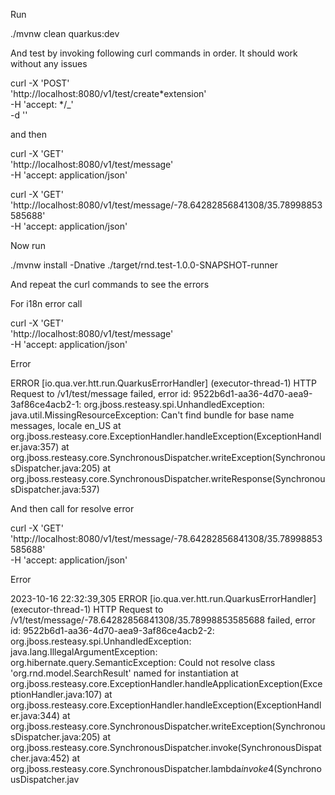Run

./mvnw clean quarkus:dev

And test by invoking following curl commands in order. It should work without any issues

curl -X 'POST' \
 'http://localhost:8080/v1/test/create*extension' \
 -H 'accept: */\_' \
 -d ''

and then

curl -X 'GET' \
 'http://localhost:8080/v1/test/message' \
 -H 'accept: application/json'

curl -X 'GET' \
 'http://localhost:8080/v1/test/message/-78.64282856841308/35.78998853585688' \
 -H 'accept: application/json'

Now run

./mvnw install -Dnative
./target/rnd.test-1.0.0-SNAPSHOT-runner

And repeat the curl commands to see the errors

For i18n error call

curl -X 'GET' \
 'http://localhost:8080/v1/test/message' \
 -H 'accept: application/json'

Error

ERROR [io.qua.ver.htt.run.QuarkusErrorHandler] (executor-thread-1) HTTP Request to /v1/test/message failed, error id: 9522b6d1-aa36-4d70-aea9-3af86ce4acb2-1: org.jboss.resteasy.spi.UnhandledException: java.util.MissingResourceException: Can't find bundle for base name messages, locale en_US
at org.jboss.resteasy.core.ExceptionHandler.handleException(ExceptionHandler.java:357)
at org.jboss.resteasy.core.SynchronousDispatcher.writeException(SynchronousDispatcher.java:205)
at org.jboss.resteasy.core.SynchronousDispatcher.writeResponse(SynchronousDispatcher.java:537)

And then call for resolve error

curl -X 'GET' \
 'http://localhost:8080/v1/test/message/-78.64282856841308/35.78998853585688' \
 -H 'accept: application/json'

Error

2023-10-16 22:32:39,305 ERROR [io.qua.ver.htt.run.QuarkusErrorHandler] (executor-thread-1) HTTP Request to /v1/test/message/-78.64282856841308/35.78998853585688 failed, error id: 9522b6d1-aa36-4d70-aea9-3af86ce4acb2-2: org.jboss.resteasy.spi.UnhandledException: java.lang.IllegalArgumentException: org.hibernate.query.SemanticException: Could not resolve class 'org.rnd.model.SearchResult' named for instantiation
at org.jboss.resteasy.core.ExceptionHandler.handleApplicationException(ExceptionHandler.java:107)
at org.jboss.resteasy.core.ExceptionHandler.handleException(ExceptionHandler.java:344)
at org.jboss.resteasy.core.SynchronousDispatcher.writeException(SynchronousDispatcher.java:205)
at org.jboss.resteasy.core.SynchronousDispatcher.invoke(SynchronousDispatcher.java:452)
at org.jboss.resteasy.core.SynchronousDispatcher.lambda$invoke$4(SynchronousDispatcher.jav
